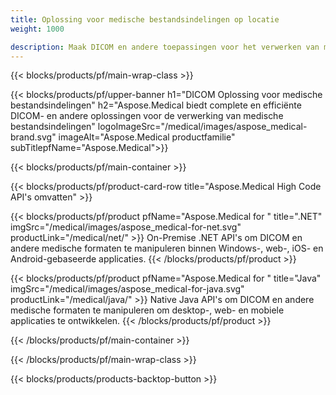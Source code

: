 ```yaml
---
title: Oplossing voor medische bestandsindelingen op locatie 
weight: 1000

description: Maak DICOM en andere toepassingen voor het verwerken van medische formaten met behulp van Aspose Medical On-Premise API's
---
```


{{< blocks/products/pf/main-wrap-class >}}

{{< blocks/products/pf/upper-banner h1="DICOM Oplossing voor medische bestandsindelingen" h2="Aspose.Medical biedt complete en efficiënte DICOM- en andere oplossingen voor de verwerking van medische bestandsindelingen" logoImageSrc="/medical/images/aspose_medical-brand.svg" imageAlt="Aspose.Medical productfamilie" subTitlepfName="Aspose.Medical">}}

{{< blocks/products/pf/main-container >}}

{{< blocks/products/pf/product-card-row title="Aspose.Medical High Code API's omvatten" >}}

{{< blocks/products/pf/product pfName="Aspose.Medical for " title=".NET" imgSrc="/medical/images/aspose_medical-for-net.svg" productLink="/medical/net/" >}}
On-Premise .NET API's om DICOM en andere medische formaten te manipuleren binnen Windows-, web-, iOS- en Android-gebaseerde applicaties.
{{< /blocks/products/pf/product >}}

{{< blocks/products/pf/product pfName="Aspose.Medical for " title="Java" imgSrc="/medical/images/aspose_medical-for-java.svg" productLink="/medical/java/" >}}
Native Java API's om DICOM en andere medische formaten te manipuleren om desktop-, web- en mobiele applicaties te ontwikkelen.
{{< /blocks/products/pf/product >}}

{{< /blocks/products/pf/main-container >}}

{{< /blocks/products/pf/main-wrap-class >}}

{{< blocks/products/products-backtop-button >}}